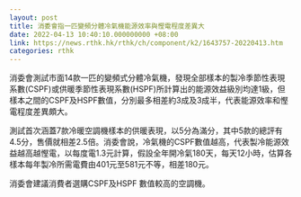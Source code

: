 ```yaml
---
layout: post
title: 消委會指一匹變頻分體冷氣機能源效率與慳電程度差異大
date: 2022-04-13 10:40:10.000000000 +08:00
link: https://news.rthk.hk/rthk/ch/component/k2/1643757-20220413.htm
categories: rthk
---
```


消委會測試市面14款一匹的變頻式分體冷氣機，發現全部樣本的製冷季節性表現系數(CSPF)或供暖季節性表現系數(HSPF)所計算出的能源效益級別均達1級，但樣本之間的CSPF及HSPF數值，分別最多相差約3成及3成半，代表能源效率和慳電程度差異頗大。

測試首次涵蓋7款冷暖空調機樣本的供暖表現，以5分為滿分，其中5款的總評有4.5分，售價就相差2.5倍。消委會說，冷氣機的CSPF數值越高，代表製冷能源效益越高越慳電，以每度電1.3元計算，假設全年開冷氣180天，每天12小時，估算各樣本每年製冷所需電費由401元至581元不等，相差180元。

消委會建議消費者選購CSPF及HSPF 數值較高的空調機。
